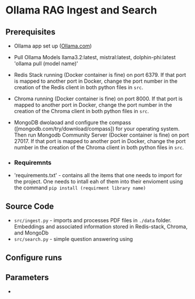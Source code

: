 # Ollama RAG Ingest and Search

## Prerequisites

- Ollama app set up ([Ollama.com](Ollama.com))
- Pull Ollama Models llama3.2:latest, mistral:latest, dolphin-phi:latest 'ollama pull (model name)'
- Redis Stack running (Docker container is fine) on port 6379.  If that port is mapped to another port in 
Docker, change the port number in the creation of the Redis client in both python files in `src`.
- Chroma running (Docker container is fine) on port 8000. If that port is mapped to another port in 
Docker, change the port number in the creation of the Chroma client in both python files in `src`.
- MongoDB dwolaoad and configure the compass ([mongodb.com/try/download/compass]) for your operating system. Then run Mongodb Community Server (Docker container is fine) on port 27017. If that port is mapped to another port in 
Docker, change the port number in the creation of the Chroma client in both python files in `src`.

- ### Requiremnts
- 'requirements.txt' - contains all the items that one needs to import for the project. One needs to intall eah of them into their envioment using the command `pip install (requirment library name)`

## Source Code
- `src/ingest.py` - imports and processes PDF files in `./data` folder. Embeddings and associated information 
stored in Redis-stack, Chroma, and MongoDb
- `src/search.py` - simple question answering using 

## Configure runs



## Parameters

- 
